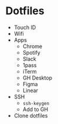 # Dotfiles

- Touch ID
- Wifi
- Apps
  - Chrome
  - Spotify
  - Slack
  - 1pass
  - iTerm
  - GH Desktop
  - Figma
  - Linear
- SSH
  - `ssh-keygen`
  - Add to GH
- Clone dotfiles
